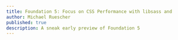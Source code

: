 ```yaml
---
title: Foundation 5: Focus on CSS Performance with libsass and
author: Michael Ruescher
published: true
description: A sneak early preview of Foundation 5
---
```

